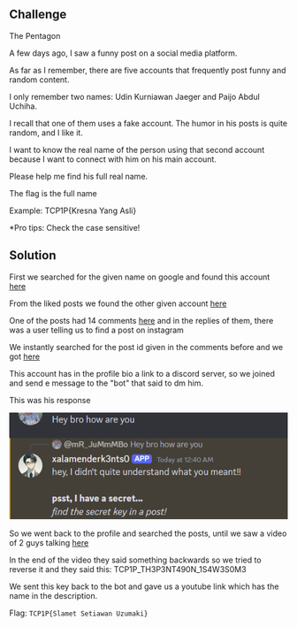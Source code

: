 ## Challenge

The Pentagon

A few days ago, I saw a funny post on a social media platform.

As far as I remember, there are five accounts that frequently post funny and random content.

I only remember two names: Udin Kurniawan Jaeger and Paijo Abdul Uchiha.

I recall that one of them uses a fake account. The humor in his posts is quite random, and I like it.

I want to know the real name of the person using that second account because I want to connect with him on his main account.

Please help me find his full real name.

The flag is the full name

Example: TCP1P{Kresna Yang Asli}

*Pro tips: Check the case sensitive!

## Solution

First we searched for the given name on google and found this account [here](https://9gag.com/u/paij0uch1h4)

From the liked posts we found the other given account [here](https://9gag.com/u/ud1nwanj4eger)

One of the posts had 14 comments [here](https://9gag.com/gag/avy85Bd) and in the replies of them, there was a user telling us to find a post on instagram

We instantly searched for the post id given in the comments before and we got [here](https://www.instagram.com/p/DAJjWLRzVpw/)

This account has in the profile bio a link to a discord server, so we joined and send e message to the "bot" that said to dm him.

This was his response

![photo](./Photo1.png)

So we went back to the profile and searched the posts, until we saw a video of 2 guys talking [here](https://www.instagram.com/p/DA-7LchCpbI/)

In the end of the video they said something backwards so we tried to reverse it and they said this: TCP1P_TH3P3NT490N_1S4W3S0M3

We sent this key back to the bot and gave us a youtube link which has the name in the description.


Flag: `TCP1P{Slamet Setiawan Uzumaki}`